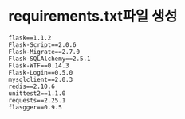 # requirements.txt파일 생성
    flask==1.1.2
    Flask-Script==2.0.6
    Flask-Migrate==2.7.0
    Flask-SQLAlchemy==2.5.1
    Flask-WTF==0.14.3
    Flask-Login==0.5.0
    mysqlclient==2.0.3
    redis==2.10.6
    unittest2==1.1.0
    requests==2.25.1
    flasgger==0.9.5